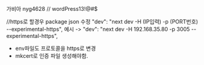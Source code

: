 가비아
nyg4628 // wordPress13!@#$

//https로 할경우 package json 수정
"dev": "next dev -H (IP입력) -p (PORT번호) --experimental-https",
예시 -> "dev": "next dev -H 192.168.35.80 -p 3005 --experimental-https",

- env파일도 프로토콜을 https로 변경
- mkcert로 인증 파일 생성해야함.
